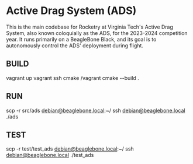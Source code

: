 # Active Drag System (ADS)
This is the main codebase for Rocketry at Virginia Tech's Active Drag System, also known coloquially as the ADS, for the 2023-2024 competition year. It runs primarily on a BeagleBone Black, and its goal is to autonomously control the ADS' deployment during flight.

## BUILD
vagrant up
vagrant ssh
cmake /vagrant
cmake --build .

## RUN
scp -r src/ads debian@beaglebone.local:~/
ssh debian@beaglebone.local
./ads

## TEST
scp -r test/test_ads debian@beaglebone.local:~/
ssh debian@beaglebone.local
./test_ads


